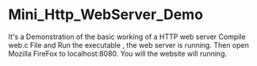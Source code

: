 # Mini_Http_WebServer_Demo
It's a Demonstration of the basic working of a HTTP web server
Compile web.c File and Run the executable , the web server is running. Then open Mozilla FireFox to localhost:8080.
You will the website will running.
